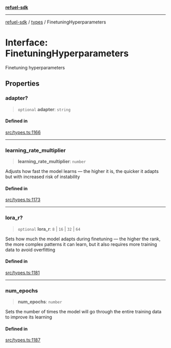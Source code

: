 [**refuel-sdk**](../../README.md)

***

[refuel-sdk](../../modules.md) / [types](../README.md) / FinetuningHyperparameters

# Interface: FinetuningHyperparameters

Finetuning hyperparameters

## Properties

### adapter?

> `optional` **adapter**: `string`

#### Defined in

[src/types.ts:1166](https://github.com/refuel-ai/refuel-sdk/blob/16874f20b5fcb3c7bb7b9b1c20e6a2b25e10328d/src/types.ts#L1166)

***

### learning\_rate\_multiplier

> **learning\_rate\_multiplier**: `number`

Adjusts how fast the model learns — the higher it
is, the quicker it adapts but with increased risk of
instability

#### Defined in

[src/types.ts:1173](https://github.com/refuel-ai/refuel-sdk/blob/16874f20b5fcb3c7bb7b9b1c20e6a2b25e10328d/src/types.ts#L1173)

***

### lora\_r?

> `optional` **lora\_r**: `8` \| `16` \| `32` \| `64`

Sets how much the model adapts during finetuning —
the higher the rank, the more complex patterns it
can learn, but it also requires more training data
to avoid overfitting

#### Defined in

[src/types.ts:1181](https://github.com/refuel-ai/refuel-sdk/blob/16874f20b5fcb3c7bb7b9b1c20e6a2b25e10328d/src/types.ts#L1181)

***

### num\_epochs

> **num\_epochs**: `number`

Sets the number of times the model will go through
the entire training data to improve its learning

#### Defined in

[src/types.ts:1187](https://github.com/refuel-ai/refuel-sdk/blob/16874f20b5fcb3c7bb7b9b1c20e6a2b25e10328d/src/types.ts#L1187)
